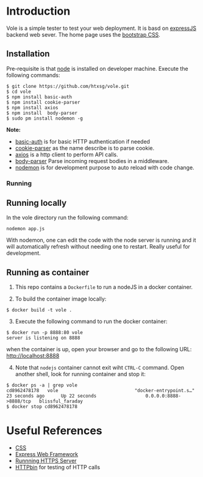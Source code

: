 # Introduction 

Vole is a simple tester to test your web deployment. It is basd on [expressJS](http://expressjs.com) backend web sever. The home page uses the [bootstrap CSS](https://getbootstrap.com/docs/3.4/css/).

## Installation

Pre-requisite is that [node](https://nodejs.org/en/download/) is installed on developer machine. Execute the following commands:

```
$ git clone https://github.com/htxsg/vole.git
$ cd vole
$ npm install basic-auth
$ npm install cookie-parser
$ npm install axios
$ npm install  body-parser
$ sudo pm install nodemon -g
```
**Note:** 
- [basic-auth](https://www.npmjs.com/package/basic-auth) is for basic HTTP authentication if needed
- [cookie-parser](https://www.npmjs.com/package/cookie-parser) as the name describe is to parse cookie.
- [axios](https://axios-http.com/docs/intro) is a http client to perform API calls.
- [body-parser](https://www.npmjs.com/package/body-parser) Parse incoming request bodies in a middleware.
- [nodemon](https://www.npmjs.com/package/nodemon) is for development purpose to auto reload with code change.

### Running

## Running locally
In the vole directory run the following command:
```
nodemon app.js 
```
With nodemon, one can edit the code with the node server is running and it will automatically refresh without needing one to restart. Really useful for development.

## Running as container 
1. This repo contains a `Dockerfile` to run a nodeJS in a docker container.

2. To build the container image locally:
```
$ docker build -t vole .
```

3. Execute the following command to run the docker container:
```
$ docker run -p 8888:80 vole 
server is listening on 8888
```
when the container is up, open  your browser and go to the following URL: [http://localhost:8888](http://localhost:8888)

4. Note that `nodejs` container cannot exit wiht `CTRL-C` command. Open another shell, look for running container and stop it:
```
$ docker ps -a | grep vole
cd8962478178   vole                            "docker-entrypoint.s…"   23 seconds ago      Up 22 seconds                  0.0.0.0:8888->8888/tcp   blissful_faraday
$ docker stop cd8962478178
```  


# Useful References

-  [CSS](https://getbootstrap.com/docs/3.4/css/)
-  [Express Web Framework](http://expressjs.com)
-  [Runnning HTTPS Server](https://adamtheautomator.com/https-nodejs/)
-  [HTTPbin](http://httpbin.org) for testing of HTTP calls

